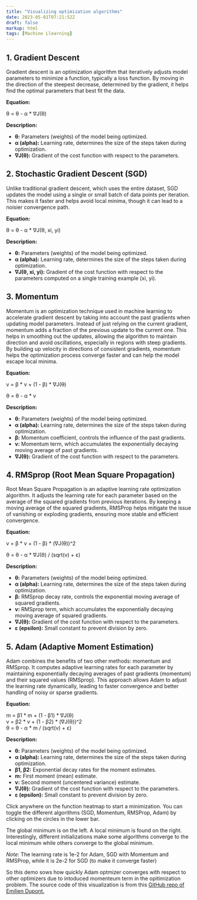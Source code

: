```yaml
---
title: "Visualizing optimization algorithms"
date: 2023-05-01T07:21:52Z
draft: false
markup: html
tags: [Machine Llearning]
---
```



<h2>1. Gradient Descent</h2>

Gradient descent is an optimization algorithm that iteratively adjusts model parameters to minimize a function, typically a loss function. By moving in the direction of the steepest decrease, determined by the gradient, it helps find the optimal parameters that best fit the data.

<p><strong>Equation:</strong></p>
<p>θ = θ - α * ∇J(θ)</p>
<p><strong>Description:</strong></p>
<ul>
  <li><strong>θ:</strong> Parameters (weights) of the model being optimized.</li>
  <li><strong>α (alpha):</strong> Learning rate, determines the size of the steps taken during optimization.</li>
  <li><strong>∇J(θ):</strong> Gradient of the cost function with respect to the parameters.</li>
</ul>

<h2>2. Stochastic Gradient Descent (SGD)</h2>
Unlike traditional gradient descent, which uses the entire dataset, SGD updates the model using a single or small batch of data points per iteration. This makes it faster and helps avoid local minima, though it can lead to a noisier convergence path.
<p><strong>Equation:</strong></p>
<p>θ = θ - α * ∇J(θ, xi, yi)</p>
<p><strong>Description:</strong></p>
<ul>
  <li><strong>θ:</strong> Parameters (weights) of the model being optimized.</li>
  <li><strong>α (alpha):</strong> Learning rate, determines the size of the steps taken during optimization.</li>
  <li><strong>∇J(θ, xi, yi):</strong> Gradient of the cost function with respect to the parameters computed on a single training example (xi, yi).</li>
</ul>

<h2>3. Momentum</h2>
Momentum is an optimization technique used in machine learning to accelerate gradient descent by taking into account the past gradients when updating model parameters. Instead of just relying on the current gradient, momentum adds a fraction of the previous update to the current one. This helps in smoothing out the updates, allowing the algorithm to maintain direction and avoid oscillations, especially in regions with steep gradients. By building up velocity in directions of consistent gradients, momentum helps the optimization process converge faster and can help the model escape local minima.
<p><strong>Equation:</strong></p>
<p>v = β * v + (1 - β) * ∇J(θ)</p>
<p>θ = θ - α * v</p>
<p><strong>Description:</strong></p>
<ul>
  <li><strong>θ:</strong> Parameters (weights) of the model being optimized.</li>
  <li><strong>α (alpha):</strong> Learning rate, determines the size of the steps taken during optimization.</li>
  <li><strong>β:</strong> Momentum coefficient, controls the influence of the past gradients.</li>
  <li><strong>v:</strong> Momentum term, which accumulates the exponentially decaying moving average of past gradients.</li>
  <li><strong>∇J(θ):</strong> Gradient of the cost function with respect to the parameters.</li>
</ul>

<h2>4. RMSprop (Root Mean Square Propagation)</h2>
Root Mean Square Propagation is an adaptive learning rate optimization algorithm. It adjusts the learning rate for each parameter based on the average of the squared gradients from previous iterations. By keeping a moving average of the squared gradients, RMSProp helps mitigate the issue of vanishing or exploding gradients, ensuring more stable and efficient convergence.
<p><strong>Equation:</strong></p>
<p>v = β * v + (1 - β) * (∇J(θ))^2</p>
<p>θ = θ - α * ∇J(θ) / (sqrt(v) + ε)</p>
<p><strong>Description:</strong></p>
<ul>
  <li><strong>θ:</strong> Parameters (weights) of the model being optimized.</li>
  <li><strong>α (alpha):</strong> Learning rate, determines the size of the steps taken during optimization.</li>
  <li><strong>β:</strong> RMSprop decay rate, controls the exponential moving average of squared gradients.</li>
  <li><strong>v:</strong> RMSprop term, which accumulates the exponentially decaying moving average of squared gradients.</li>
  <li><strong>∇J(θ):</strong> Gradient of the cost function with respect to the parameters.</li>
  <li><strong>ε (epsilon):</strong> Small constant to prevent division by zero.</li>
</ul>


<h2>5. Adam (Adaptive Moment Estimation)</h2>
Adam combines the benefits of two other methods: momentum and RMSprop. It computes adaptive learning rates for each parameter by maintaining exponentially decaying averages of past gradients (momentum) and their squared values (RMSprop). This approach allows Adam to adjust the learning rate dynamically, leading to faster convergence and better handling of noisy or sparse gradients.
<p><strong>Equation:</strong></p>
<p>m = β1 * m + (1 - β1) * ∇J(θ)<br>
v = β2 * v + (1 - β2) * (∇J(θ))^2<br>
θ = θ - α * m / (sqrt(v) + ε)</p>
<p><strong>Description:</strong></p>
<ul>
  <li><strong>θ:</strong> Parameters (weights) of the model being optimized.</li>
  <li><strong>α (alpha):</strong> Learning rate, determines the size of the steps taken during optimization.</li>
  <li><strong>β1, β2:</strong> Exponential decay rates for the moment estimates.</li>
  <li><strong>m:</strong> First moment (mean) estimate.</li>
  <li><strong>v:</strong> Second moment (uncentered variance) estimate.</li>
  <li><strong>∇J(θ):</strong> Gradient of the cost function with respect to the parameters.</li>
  <li><strong>ε (epsilon):</strong> Small constant to prevent division by zero.</li>
</ul>


<div id="visualization-container"></div>

<style>
.sgd {
    stroke: black;
}

.momentum {
    stroke: blue;
}

.rmsprop {
    stroke: red;
}

.adam {
    stroke: green;
}

.SGD {
    fill: black;
}

.Momentum {
    fill: blue;
}

.RMSProp {
    fill: red;
}

.Adam {
    fill: green;
}

circle:hover {
  fill-opacity: .3;
}
</style>
<body>
<script src="https://d3js.org/d3.v4.min.js"></script>
<script src="https://d3js.org/d3-contour.v1.min.js"></script>
<script src="https://d3js.org/d3-scale-chromatic.v1.min.js"></script>
<script>

var width = 700,
    height = 500,
    nx = parseInt(width / 5), // grid sizes
    ny = parseInt(height / 5),
    h = 1e-7, // step used when approximating gradients
    drawing_time = 30; // max time to run optimization

var svg = d3.select("#visualization-container")
            .append("svg")
            .attr("width", width)
            .attr("height", height);

// Parameters describing where function is defined
var domain_x = [-2, 2],
    domain_y = [-2, 2],
    domain_f = [-2, 8],
    contour_step = 0.5; // Step size of contour plot

var scale_x = d3.scaleLinear()
                .domain([0, width])
                .range(domain_x);

var scale_y = d3.scaleLinear()
                .domain([0, height])
                .range(domain_y);

var thresholds = d3.range(domain_f[0], domain_f[1], contour_step);

var color_scale = d3.scaleLinear()
    .domain(d3.extent(thresholds))
    .interpolate(function() { return d3.interpolateYlGnBu; });

var function_g = svg.append("g").on("mousedown", mousedown),
    gradient_path_g = svg.append("g"),
    menu_g = svg.append("g");

/*
 * Set up the function and gradients
 */

/* Value of f at (x, y) */
function f(x, y) {
    return -2 * Math.exp(-((x - 1) * (x - 1) + y * y) / .2) + -3 * Math.exp(-((x + 1) * (x + 1) + y * y) / .2) + x * x + y * y;
}

/* Returns gradient of f at (x, y) */
function grad_f(x,y) {
    var grad_x = (f(x + h, y) - f(x, y)) / h
        grad_y = (f(x, y + h) - f(x, y)) / h
    return [grad_x, grad_y];
}


/* Returns values of f(x,y) at each point on grid as 1 dim array. */
function get_f_values(nx, ny) {
    var grid = new Array(nx * ny);
    for (i = 0; i < nx; i++) {
        for (j = 0; j < ny; j++) {
            var x = scale_x( parseFloat(i) / nx * width ),
                y = scale_y( parseFloat(j) / ny * height );
            // Set value at ordering expected by d3.contour
            grid[i + j * nx] = f(x, y);
        }
    }
    return grid;
}

/*
 * Set up the contour plot
 */

var contours = d3.contours()
    .size([nx, ny])
    .thresholds(thresholds);

var f_values = get_f_values(nx, ny);

function_g.selectAll("path")
          .data(contours(f_values))
          .enter().append("path")
          .attr("d", d3.geoPath(d3.geoIdentity().scale(width / nx)))
          .attr("fill", function(d) { return color_scale(d.value); })
          .attr("stroke", "none");

/*
 * Set up buttons
 */
var draw_bool = {"SGD" : true, "Momentum" : true, "RMSProp" : true, "Adam" : true};

var buttons = ["SGD", "Momentum", "RMSProp", "Adam"];

menu_g.append("rect")
      .attr("x", 0)
      .attr("y", height - 40)
      .attr("width", width)
      .attr("height", 40)
      .attr("fill", "white")
      .attr("opacity", 0.2);

menu_g.selectAll("circle")
      .data(buttons)
      .enter()
      .append("circle")
      .attr("cx", function(d,i) { return width/4 * (i + 0.25);} )
      .attr("cy", height - 20)
      .attr("r", 10)
      .attr("stroke-width", 0.5)
      .attr("stroke", "black")
      .attr("class", function(d) { console.log(d); return d;})
      .attr("fill-opacity", 0.5)
      .attr("stroke-opacity", 1)
      .on("mousedown", button_press);

menu_g.selectAll("text")
      .data(buttons)
      .enter()
      .append("text")
      .attr("x", function(d,i) { return width/4 * (i + 0.25) + 18;} )
      .attr("y", height - 14)
      .text(function(d) { return d; })
      .attr("text-anchor", "start")
      .attr("font-family", "Helvetica Neue")
      .attr("font-size", 15)
      .attr("font-weight", 200)
      .attr("fill", "white")
      .attr("fill-opacity", 0.8);

function button_press() {
    var type = d3.select(this).attr("class")
    if (draw_bool[type]) {
        d3.select(this).attr("fill-opacity", 0);
        draw_bool[type] = false;
    } else {
        d3.select(this).attr("fill-opacity", 0.5)
        draw_bool[type] = true;
    }
}

/*
 * Set up optimization/gradient descent functions.
 * SGD, Momentum, RMSProp, Adam.
 */

function get_sgd_path(x0, y0, learning_rate, num_steps) {
    var sgd_history = [{"x": scale_x.invert(x0), "y": scale_y.invert(y0)}];
    var x1, y1, gradient;
    for (i = 0; i < num_steps; i++) {
        gradient = grad_f(x0, y0);
        x1 = x0 - learning_rate * gradient[0]
        y1 = y0 - learning_rate * gradient[1]
        sgd_history.push({"x" : scale_x.invert(x1), "y" : scale_y.invert(y1)})
        x0 = x1
        y0 = y1
    }
    return sgd_history;
}

function get_momentum_path(x0, y0, learning_rate, num_steps, momentum) {
    var v_x = 0,
        v_y = 0;
    var momentum_history = [{"x": scale_x.invert(x0), "y": scale_y.invert(y0)}];
    var x1, y1, gradient;
    for (i=0; i < num_steps; i++) {
        gradient = grad_f(x0, y0)
        v_x = momentum * v_x - learning_rate * gradient[0]
        v_y = momentum * v_y - learning_rate * gradient[1]
        x1 = x0 + v_x
        y1 = y0 + v_y
        momentum_history.push({"x" : scale_x.invert(x1), "y" : scale_y.invert(y1)})
        x0 = x1
        y0 = y1
    }
    return momentum_history
}

function get_rmsprop_path(x0, y0, learning_rate, num_steps, decay_rate, eps) {
    var cache_x = 0,
        cache_y = 0;
    var rmsprop_history = [{"x": scale_x.invert(x0), "y": scale_y.invert(y0)}];
    var x1, y1, gradient;
    for (i = 0; i < num_steps; i++) {
        gradient = grad_f(x0, y0)
        cache_x = decay_rate * cache_x + (1 - decay_rate) * gradient[0] * gradient[0]
        cache_y = decay_rate * cache_y + (1 - decay_rate) * gradient[1] * gradient[1]
        x1 = x0 - learning_rate * gradient[0] / (Math.sqrt(cache_x) + eps)
        y1 = y0 - learning_rate * gradient[1] / (Math.sqrt(cache_y) + eps)
        rmsprop_history.push({"x" : scale_x.invert(x1), "y" : scale_y.invert(y1)})
        x0 = x1
        y0 = y1
    }
    return rmsprop_history;
}

function get_adam_path(x0, y0, learning_rate, num_steps, beta_1, beta_2, eps) {
    var m_x = 0,
        m_y = 0,
        v_x = 0,
        v_y = 0;
    var adam_history = [{"x": scale_x.invert(x0), "y": scale_y.invert(y0)}];
    var x1, y1, gradient;
    for (i = 0; i < num_steps; i++) {
        gradient = grad_f(x0, y0)
        m_x = beta_1 * m_x + (1 - beta_1) * gradient[0]
        m_y = beta_1 * m_y + (1 - beta_1) * gradient[1]
        v_x = beta_2 * v_x + (1 - beta_2) * gradient[0] * gradient[0]
        v_y = beta_2 * v_y + (1 - beta_2) * gradient[1] * gradient[1]
        x1 = x0 - learning_rate * m_x / (Math.sqrt(v_x) + eps)
        y1 = y0 - learning_rate * m_y / (Math.sqrt(v_y) + eps)
        adam_history.push({"x" : scale_x.invert(x1), "y" : scale_y.invert(y1)})
        x0 = x1
        y0 = y1
    }
    return adam_history;
}


/*
 * Functions necessary for path visualizations
 */

var line_function = d3.line()
                      .x(function(d) { return d.x; })
                      .y(function(d) { return d.y; });

function draw_path(path_data, type) {
    var gradient_path = gradient_path_g.selectAll(type)
                        .data(path_data)
                        .enter()
                        .append("path")
                        .attr("d", line_function(path_data.slice(0,1)))
                        .attr("class", type)
                        .attr("stroke-width", 3)
                        .attr("fill", "none")
                        .attr("stroke-opacity", 0.5)
                        .transition()
                        .duration(drawing_time)
                        .delay(function(d,i) { return drawing_time * i; })
                        .attr("d", function(d,i) { return line_function(path_data.slice(0,i+1));})
                        .remove();

    gradient_path_g.append("path")
                   .attr("d", line_function(path_data))
                   .attr("class", type)
                   .attr("stroke-width", 3)
                   .attr("fill", "none")
                   .attr("stroke-opacity", 0.5)
                   .attr("stroke-opacity", 0)
                   .transition()
                   .duration(path_data.length * drawing_time)
                   .attr("stroke-opacity", 0.5);
}

/*
 * Start minimization from click on contour map
 */

function mousedown() {
    /* Get initial point */
    var point = d3.mouse(this);
    /* Minimize and draw paths */
    minimize(scale_x(point[0]), scale_y(point[1]));
}

function minimize(x0,y0) {
    gradient_path_g.selectAll("path").remove();

    if (draw_bool.SGD) {
        var sgd_data = get_sgd_path(x0, y0, 2e-2, 500);
        draw_path(sgd_data, "sgd");
    }
    if (draw_bool.Momentum) {
        var momentum_data = get_momentum_path(x0, y0, 1e-2, 200, 0.8);
        draw_path(momentum_data, "momentum");
    }
    if (draw_bool.RMSProp) {
        var rmsprop_data = get_rmsprop_path(x0, y0, 1e-2, 300, 0.99, 1e-6);
        draw_path(rmsprop_data, "rmsprop");
    }
    if (draw_bool.Adam) {
        var adam_data = get_adam_path(x0, y0, 1e-2, 100, 0.7, 0.999, 1e-6);
        draw_path(adam_data, "adam");
    }
}

</script>

<div>
    <p>Click anywhere on the function heatmap to start a minimization. You can toggle the different algorithms (SGD, Momentum, RMSProp, Adam) by clicking on the circles in the lower bar.</p>
    <p>The global minimum is on the left. A local minimum is found on the right. Interestingly, different initializations make some algorithms converge to the local minimum while others converge to the global minimum.</p>
    <p><em>Note:</em> The learning rate is 1e-2 for Adam, SGD with Momentum and RMSProp, while it is 2e-2 for SGD (to make it converge faster)</p>
</div>

<div>
So this demo sows how quickly Adam optmizer converges with respect to other optimizers due to intoduced momenteum term in the opitimization problem. The source code of this visualization is from this <a href ="https://github.com/EmilienDupont/optimization-visualization">GitHub repo of Emilien Dupont.</a>
</div>